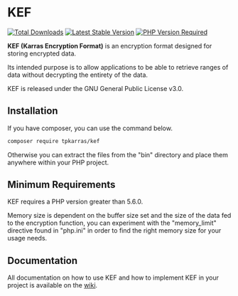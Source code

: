 # KEF

[![Total Downloads](https://img.shields.io/packagist/dt/tpkarras/kef)](https://packagist.org/packages/tpkarras/kef)
[![Latest Stable Version](https://img.shields.io/packagist/v/tpkarras/kef)](https://packagist.org/packages/tpkarras/kef)
[![PHP Version Required](https://img.shields.io/packagist/dependency-v/tpkarras/kef/php)](https://packagist.org/packages/tpkarras/kef)

**KEF (Karras Encryption Format)** is an encryption format designed for storing encrypted data.

Its intended purpose is to allow applications to be able to retrieve ranges of data without decrypting the entirety of the data.

KEF is released under the GNU General Public License v3.0.

## Installation

If you have composer, you can use the command below.

```sh
composer require tpkarras/kef
```

Otherwise you can extract the files from the "bin" directory and place them anywhere within your PHP project.

## Minimum Requirements

KEF requires a PHP version greater than 5.6.0.

Memory size is dependent on the buffer size set and the size of the data fed to the encryption function, you can experiment with the "memory_limit" directive found in "php.ini" in order to find the right memory size for your usage needs.

## Documentation

All documentation on how to use KEF and how to implement KEF in your project is available on the [wiki](https://github.com/tpkarras/KEF/wiki).
